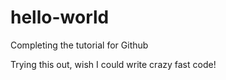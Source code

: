 # hello-world
Completing the tutorial for Github

Trying this out, wish I could write crazy fast code!

